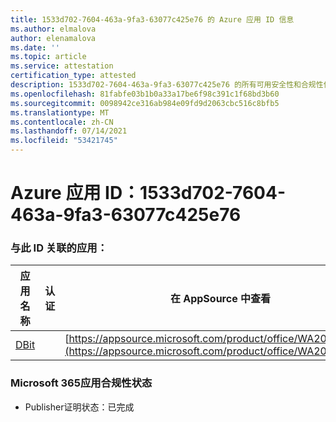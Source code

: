 ```yaml
---
title: 1533d702-7604-463a-9fa3-63077c425e76 的 Azure 应用 ID 信息
ms.author: elmalova
author: elenamalova
ms.date: ''
ms.topic: article
ms.service: attestation
certification_type: attested
description: 1533d702-7604-463a-9fa3-63077c425e76 的所有可用安全性和合规性信息。
ms.openlocfilehash: 81fabfe03b1b0a33a17be6f98c391c1f68bd3b60
ms.sourcegitcommit: 0098942ce316ab984e09fd9d2063cbc516c8bfb5
ms.translationtype: MT
ms.contentlocale: zh-CN
ms.lasthandoff: 07/14/2021
ms.locfileid: "53421745"
---
```

# <a name="azure-app-id-1533d702-7604-463a-9fa3-63077c425e76"></a>Azure 应用 ID：1533d702-7604-463a-9fa3-63077c425e76


### <a name="apps-associated-with-this-id"></a>与此 ID 关联的应用：
| **应用名称** | **认证** | **在 AppSource 中查看** |
|-|-|-|
| [DBit](https://docs.microsoft.com/en-us/microsoft-365-app-certification/forward/WA200001536) |  | [https://appsource.microsoft.com/product/office/WA200001536](https://appsource.microsoft.com/product/office/WA200001536) |

### <a name="microsoft-365-app-compliance-status"></a>Microsoft 365应用合规性状态
- Publisher证明状态：已完成
